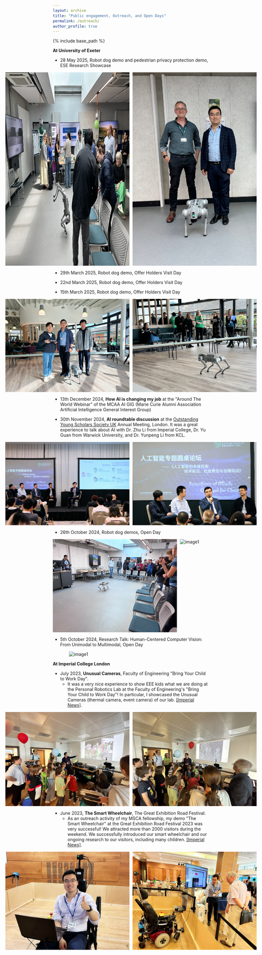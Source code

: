 ```yaml
---
layout: archive
title: "Public engagement, Outreach, and Open Days"
permalink: /outreach/
author_profile: true
---
```

{% include base_path %}

**At University of Exeter**

- 28 May 2025, Robot dog demo and pedestrian privacy protection demo, ESE Research Showcase

<div style="display: flex; justify-content: center;">
  <img src="/images/outreach/ESE-showcase-1.JPG" alt="image1" width="400" style="margin-right: 10px;">
  <img src="/images/outreach/ESE-showcase-2.JPG" alt="image1" Width="400">
</div>


- 29th March 2025, Robot dog demo, Offer Holders Visit Day

- 22nd March 2025, Robot dog demo, Offer Holders Visit Day

- 15th March 2025, Robot dog demo, Offer Holders Visit Day

<div style="display: flex; justify-content: center;">
  <img src="/images/outreach/ohvd1.JPG" alt="image1" width="400" style="margin-right: 10px;">
  <img src="/images/outreach/ohvd2.JPG" alt="image1" width="400">
</div>

- 13th December 2024, **How AI is changing my job** at the "Around The World Webinar" of the MCAA AI GIG (Marie Curie Alumni Association Artificial Intelligence General Interest Group)

- 30th November 2024, **AI roundtable discussion** at the [Outstanding Young Scholars Society UK](https://www.oyss.org.uk/) Annual Meeting, London. It was a great experience to talk about AI with Dr. Zhu Li from Imperial College, Dr. Yu Guan from Warwick University, and Dr. Yunpeng Li from KCL.

<div style="display: flex; justify-content: center;">
  <img src="/images/outreach/ai-roundtable-1.png" alt="image1" width="400" style="margin-right: 10px;">
  <img src="/images/outreach/ai-roundtable-2.png" alt="image1" width="400">
</div>

- 26th October 2024, Robot dog demos, Open Day

<div style="display: flex; justify-content: center;">
  <img src="/images/outreach/openday2-1.jpg" alt="image1" width="400" style="margin-right: 10px;">
  <img src="/images/outreach/openday2-2.jpg" alt="image1" width="400">
</div>

- 5th October 2024, Research Talk: Human-Centered Computer Vision: From Unimodal to Multimodal, Open Day
<div style="display: flex; justify-content: center;">
  <img src="/images/outreach/openday-1.JPG" alt="image1" width="400">
</div>

**At Imperial College London**

- July 2023, **Unusual Cameras**, Faculty of Engineering "Bring Your Child to Work Day". 
	- It was a very nice experience to show EEE kids what we are doing at the Personal Robotics Lab at the Faculty of Engineering's "Bring Your Child to Work Day"! In particular, I showcased the Unusual Cameras (thermal camera, event camera) of our lab. [[Imperial News]](https://www.imperial.ac.uk/news/246594/cool-exciting-place-work-families-agree/).

<div style="display: flex; justify-content: center;">
  <img src="/images/outreach/outreach-EEE-kid-2023.JPG" alt="image1" width="400" style="margin-right: 10px;">
  <img src="/images/outreach/outreach-EEE-kid-2023-2.JPG" alt="image1" width="400">
</div>

- June 2023, **The Smart Wheelchair**, The Great Exhibition Road Festival. 
	- As an outreach activity of my MSCA fellowship, my demo "The Smart Wheelchair" at the Great Exhibition Road Festival 2023 was very successful! We attracted more than 2000 visitors during the weekend. We successfully introduced our smart wheelchair and our ongoing research to our visitors, including many children. [[Imperial News]](https://www.imperial.ac.uk/news/245713/eee-great-exhibition-road-festival-2023/). 
<div style="display: flex; justify-content: center;">
  <img src="/images/outreach/Great-exhibition-festival-2023.jpg" alt="image1" width="400" style="margin-right: 10px;">
  <img src="/images/outreach/Great-exhibition-festival-2023-3.jpg" alt="image3" width="400">
</div>